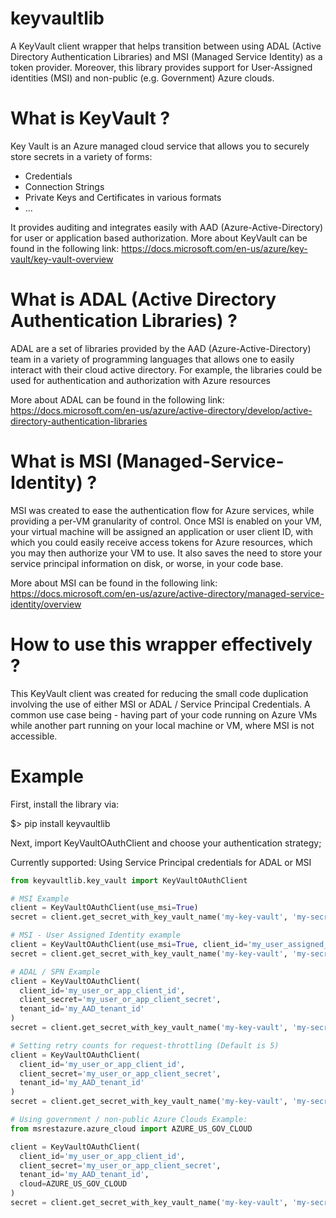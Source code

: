 # keyvaultlib
A KeyVault client wrapper that helps transition between using ADAL (Active Directory Authentication Libraries) and MSI (Managed Service Identity) as a token provider.
Moreover, this library provides support for User-Assigned identities (MSI) and non-public (e.g. Government) Azure clouds.

# What is KeyVault ?
Key Vault is an Azure managed cloud service that allows you to securely store secrets in a variety of forms:
- Credentials
- Connection Strings
- Private Keys and Certificates in various formats
- ...

It provides auditing and integrates easily with AAD (Azure-Active-Directory) for user or application based authorization.
More about KeyVault can be found in the following link:
https://docs.microsoft.com/en-us/azure/key-vault/key-vault-overview

# What is ADAL (Active Directory Authentication Libraries) ?
ADAL are a set of libraries provided by the AAD (Azure-Active-Directory) team in a variety of programming languages
that allows one to easily interact with their cloud active directory.
For example, the libraries could be used for authentication and authorization with Azure resources

More about ADAL can be found in the following link:
https://docs.microsoft.com/en-us/azure/active-directory/develop/active-directory-authentication-libraries

# What is MSI (Managed-Service-Identity) ?
MSI was created to ease the authentication flow for Azure services, while providing a per-VM granularity of control.
Once MSI is enabled on your VM, your virtual machine will be assigned an application or user client ID, 
with which you could easily receive access tokens for Azure resources, which you may then authorize your VM to use.
It also saves the need to store your service principal information on disk, or worse, in your code base.

More about MSI can be found in the following link:
https://docs.microsoft.com/en-us/azure/active-directory/managed-service-identity/overview

# How to use this wrapper effectively ?
This KeyVault client was created for reducing the small code duplication involving the use of either MSI or ADAL / Service Principal Credentials.
A common use case being - having part of your code running on Azure VMs while another part running on your local machine or VM,
where MSI is not accessible.

# Example
First, install the library via:

$> pip install keyvaultlib

Next, import KeyVaultOAuthClient and choose your authentication strategy;

Currently supported: Using Service Principal credentials for ADAL or MSI

```python
from keyvaultlib.key_vault import KeyVaultOAuthClient

# MSI Example
client = KeyVaultOAuthClient(use_msi=True)
secret = client.get_secret_with_key_vault_name('my-key-vault', 'my-secret')

# MSI - User Assigned Identity example
client = KeyVaultOAuthClient(use_msi=True, client_id='my_user_assigned_client_id')
secret = client.get_secret_with_key_vault_name('my-key-vault', 'my-secret')

# ADAL / SPN Example
client = KeyVaultOAuthClient(
  client_id='my_user_or_app_client_id', 
  client_secret='my_user_or_app_client_secret', 
  tenant_id='my_AAD_tenant_id'
)
secret = client.get_secret_with_key_vault_name('my-key-vault', 'my-secret')

# Setting retry counts for request-throttling (Default is 5)
client = KeyVaultOAuthClient(
  client_id='my_user_or_app_client_id', 
  client_secret='my_user_or_app_client_secret', 
  tenant_id='my_AAD_tenant_id'
)
secret = client.get_secret_with_key_vault_name('my-key-vault', 'my-secret', throttling_retry_attempts=2)

# Using government / non-public Azure Clouds Example:
from msrestazure.azure_cloud import AZURE_US_GOV_CLOUD

client = KeyVaultOAuthClient(
  client_id='my_user_or_app_client_id', 
  client_secret='my_user_or_app_client_secret', 
  tenant_id='my_AAD_tenant_id',
  cloud=AZURE_US_GOV_CLOUD
)
secret = client.get_secret_with_key_vault_name('my-key-vault', 'my-secret')
```
